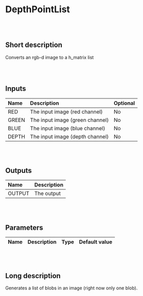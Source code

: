 # DepthPointList


<br><br>
## Short description

Converts an rgb-d image to a h_matrix list

<br><br>

## Inputs

|Name|Description|Optional|
|:----|:-----------|:-------|
|RED|The input image (red channel)|No|
|GREEN|The input image (green channel)|No|
|BLUE|The input image (blue channel)|No|
|DEPTH|The input image (depth channel)|No|

<br><br>

## Outputs

|Name|Description|
|:----|:-----------|
|OUTPUT|The output|

<br><br>

## Parameters

|Name|Description|Type|Default value|
|:----|:-----------|:----|:-------------|

<br><br>
## Long description
Generates a list of blobs in an image (right now only one blob).